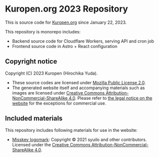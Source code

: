 # Kuropen.org 2023 Repository

This is source code for [Kuropen.org](https://kuropen.org/) since January 22, 2023.

This repository is monorepo includes:
- Backend source code for Cloudflare Workers, serving API and cron job
- Frontend source code in Astro + React configuration

## Copyright notice
Copyright (C) 2023 Kuropen (Hirochika Yuda).

- These source codes are licensed under [Mozilla Public License 2.0](https://www.mozilla.org/en-US/MPL/2.0/).
- The generated website itself and accompanying materials such as images are licensed under [Creative Commons Attribution-NonCommercial-ShareAlike 4.0](https://creativecommons.org/licenses/by-nc-sa/4.0/). Please refer to [the legal notice on the website](https://kuropen.org/legal/) for the exceptions for commercial use.

## Included materials
This repository includes following materials for use in the website:
- [Misskey logomark](https://misskey-hub.net/appendix/assets.html): Copyright © 2021 syuilo and other contributors. Licensed under the [Creative Commons Attribution-NonCommercial-ShareAlike 4.0](https://creativecommons.org/licenses/by-nc-sa/4.0/).

